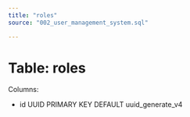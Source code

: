 ```yaml
---
title: "roles"
source: "002_user_management_system.sql"

---
```


# Table: roles

Columns:

- id UUID PRIMARY KEY DEFAULT uuid_generate_v4
